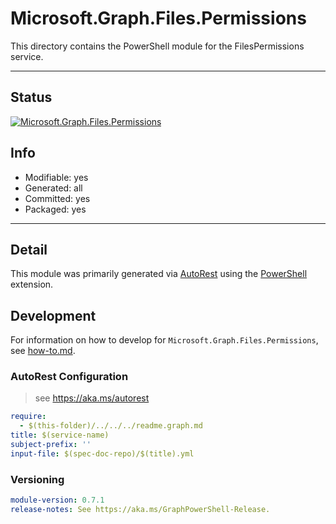 <!-- region Generated -->
# Microsoft.Graph.Files.Permissions
This directory contains the PowerShell module for the FilesPermissions service.

---
## Status
[![Microsoft.Graph.Files.Permissions](https://img.shields.io/powershellgallery/v/Microsoft.Graph.Files.Permissions.svg?style=flat-square&label=Microsoft.Graph.Files.Permissions "Microsoft.Graph.Files.Permissions")](https://www.powershellgallery.com/packages/Microsoft.Graph.Files.Permissions/)

## Info
- Modifiable: yes
- Generated: all
- Committed: yes
- Packaged: yes

---
## Detail
This module was primarily generated via [AutoRest](https://github.com/Azure/autorest) using the [PowerShell](https://github.com/Azure/autorest.powershell) extension.

## Development
For information on how to develop for `Microsoft.Graph.Files.Permissions`, see [how-to.md](how-to.md).
<!-- endregion -->

### AutoRest Configuration

> see https://aka.ms/autorest

``` yaml
require:
  - $(this-folder)/../../../readme.graph.md
title: $(service-name)
subject-prefix: ''
input-file: $(spec-doc-repo)/$(title).yml
```
### Versioning

``` yaml
module-version: 0.7.1
release-notes: See https://aka.ms/GraphPowerShell-Release.
```
